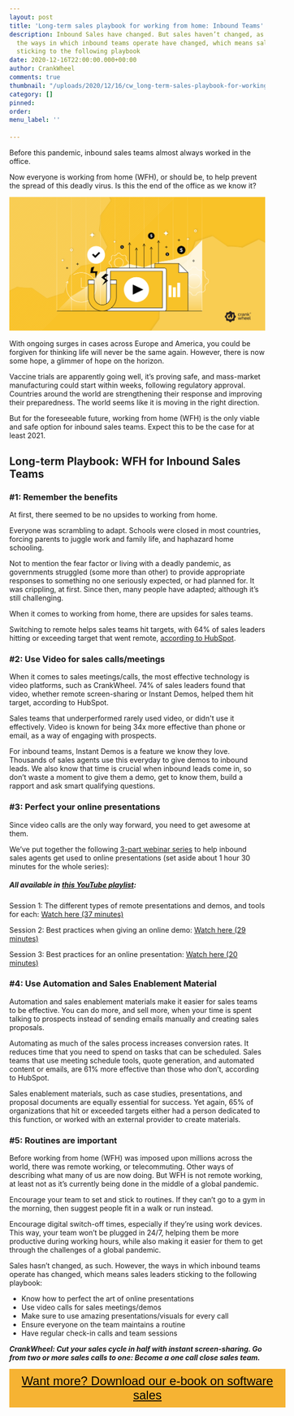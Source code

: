 ```yaml
---
layout: post
title: 'Long-term sales playbook for working from home: Inbound Teams'
description: Inbound Sales have changed. But sales haven’t changed, as such. However,
  the ways in which inbound teams operate have changed, which means sales leaders
  sticking to the following playbook
date: 2020-12-16T22:00:00.000+00:00
author: CrankWheel
comments: true
thumbnail: "/uploads/2020/12/16/cw_long-term-sales-playbook-for-working-from-home-inbound-teams.png"
category: []
pinned: 
order: 
menu_label: ''

---
```

Before this pandemic, inbound sales teams almost always worked in the office.

Now everyone is working from home (WFH), or should be, to help prevent the spread of this deadly virus. Is this the end of the office as we know it?

![](/uploads/2020/12/16/cw_long-term-sales-playbook-for-working-from-home-inbound-teams.png)

With ongoing surges in cases across Europe and America, you could be forgiven for thinking life will never be the same again. However, there is now some hope, a glimmer of hope on the horizon.

Vaccine trials are apparently going well, it’s proving safe, and mass-market manufacturing could start within weeks, following regulatory approval. Countries around the world are strengthening their response and improving their preparedness. The world seems like it is moving in the right direction.

But for the foreseeable future, working from home (WFH) is the only viable and safe option for inbound sales teams. Expect this to be the case for at least 2021.

## Long-term Playbook: WFH for Inbound Sales Teams

### #1: Remember the benefits

At first, there seemed to be no upsides to working from home.

Everyone was scrambling to adapt. Schools were closed in most countries, forcing parents to juggle work and family life, and haphazard home schooling.

Not to mention the fear factor or living with a deadly pandemic, as governments struggled (some more than other) to provide appropriate responses to something no one seriously expected, or had planned for. It was crippling, at first. Since then, many people have adapted; although it’s still challenging.

When it comes to working from home, there are upsides for sales teams.

Switching to remote helps sales teams hit targets, with 64% of sales leaders hitting or exceeding target that went remote, [according to HubSpot](https://blog.hubspot.com/sales/growth-opportunities).

### #2: Use Video for sales calls/meetings

When it comes to sales meetings/calls, the most effective technology is video platforms, such as CrankWheel. 74% of sales leaders found that video, whether remote screen-sharing or Instant Demos, helped them hit target, according to HubSpot.

Sales teams that underperformed rarely used video, or didn't use it effectively. Video is known for being 34x more effective than phone or email, as a way of engaging with prospects.

For inbound teams, Instant Demos is a feature we know they love. Thousands of sales agents use this everyday to give demos to inbound leads. We also know that time is crucial when inbound leads come in, so don’t waste a moment to give them a demo, get to know them, build a rapport and ask smart qualifying questions.

### #3: Perfect your online presentations

Since video calls are the only way forward, you need to get awesome at them.

We’ve put together the following [3-part webinar series](https://crankwheel.com/webinar-series-going-from-field-sales-to-inside-sales/) to help inbound sales agents get used to online presentations (set aside about 1 hour 30 minutes for the whole series):

##### _All available in_ [_this YouTube playlist_](https://www.youtube.com/watch?v=omwdKZVX3lQ&list=PLCgcOkg3lkGaw39q7ume2XkYYBKQfVkJx)_:_

Session 1: The different types of remote presentations and demos, and tools for each: [Watch here (37 minutes)](https://www.youtube.com/watch?v=omwdKZVX3lQ&list=PLCgcOkg3lkGaw39q7ume2XkYYBKQfVkJx&index=1)

Session 2: Best practices when giving an online demo: [Watch here (29 minutes)](https://www.youtube.com/watch?v=H6JvfbPLQfQ&list=PLCgcOkg3lkGaw39q7ume2XkYYBKQfVkJx&index=2)

Session 3: Best practices for an online presentation: [Watch here (20 minutes)](https://www.youtube.com/watch?v=AhvcYkEY-uA&list=PLCgcOkg3lkGaw39q7ume2XkYYBKQfVkJx&index=3)

### #4: Use Automation and Sales Enablement Material

Automation and sales enablement materials make it easier for sales teams to be effective. You can do more, and sell more, when your time is spent talking to prospects instead of sending emails manually and creating sales proposals.

Automating as much of the sales process increases conversion rates. It reduces time that you need to spend on tasks that can be scheduled. Sales teams that use meeting schedule tools, quote generation, and automated content or emails, are 61% more effective than those who don’t, according to HubSpot.

Sales enablement materials, such as case studies, presentations, and proposal documents are equally essential for success. Yet again, 65% of organizations that hit or exceeded targets either had a person dedicated to this function, or worked with an external provider to create materials.

### #5: Routines are important

Before working from home (WFH) was imposed upon millions across the world, there was remote working, or telecommuting. Other ways of describing what many of us are now doing. But WFH is not remote working, at least not as it’s currently being done in the middle of a global pandemic.

Encourage your team to set and stick to routines. If they can’t go to a gym in the morning, then suggest people fit in a walk or run instead.

Encourage digital switch-off times, especially if they’re using work devices. This way, your team won’t be plugged in 24/7, helping them be more productive during working hours, while also making it easier for them to get through the challenges of a global pandemic.

Sales hasn’t changed, as such. However, the ways in which inbound teams operate has changed, which means sales leaders sticking to the following playbook:

* Know how to perfect the art of online presentations
* Use video calls for sales meetings/demos
* Make sure to use amazing presentations/visuals for every call
* Ensure everyone on the team maintains a routine
* Have regular check-in calls and team sessions

**_CrankWheel: Cut your sales cycle in half with instant screen-sharing. Go from two or more sales calls to one: Become a one call close sales team._**

<style> .btn-signup { padding-top: 11px !important; border-radius: 0px !important; background-color: #f6b333; text-align: center; padding: 10px 20px !important; border: 0px !important; width: 100%; margin-bottom: 20px; } .btn-signup a { color: black !important; font-family: 'Titillium Web', sans-serif; font-size: 24px !important; font-weight: normal !important; } </style>

<div class="btn-signup"><a style="cursor: pointer;" href="/sign-up-to-download">Want more? Download our e-book on software sales</a></div>